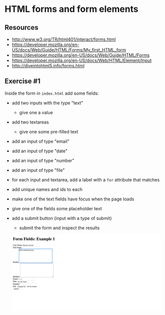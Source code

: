 # HTML forms and form elements

## Resources

- http://www.w3.org/TR/html401/interact/forms.html
- https://developer.mozilla.org/en-US/docs/Web/Guide/HTML/Forms/My_first_HTML_form
- https://developer.mozilla.org/en-US/docs/Web/Guide/HTML/Forms
- https://developer.mozilla.org/en-US/docs/Web/HTML/Element/Input
- http://diveintohtml5.info/forms.html

## Exercise #1

Inside the form in `index.html` add some fields:

- add two inputs with the type "text"
  - give one a value
- add two textareas
  - give one some pre-filled text
- add an input of type "email"
- add an input of type "date"
- add an input of type "number"
- add an input of type "file"
- for each input and textarea, add a label with a `for` attribute that matches
- add unique names and ids to each
- make one of the text fields have focus when the page loads
- give one of the fields some placeholder text
- add a submit button (input with a type of submit)
  - submit the form and inspect the results

  ![](img/demo1.png)
